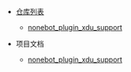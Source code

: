 - [仓库列表](#仓库列表)
    - [nonebot_plugin_xdu_support](#nonebot_plugin_xdu_supportt)
    
- 项目文档
    - [nonebot_plugin_xdu_support](/nonebot_plugin_xdu_support/README.md)
